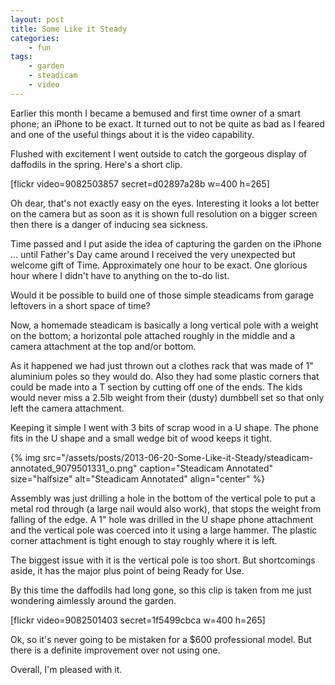 ```yaml
---
layout: post
title: Some Like it Steady
categories:
    - fun
tags:
    - garden
    - steadicam
    - video
---
```


Earlier this month I became a bemused and first time owner of a smart phone; an iPhone to be exact. It turned out to not be quite as bad as I feared and one of the useful things about it is the video capability.

Flushed with excitement I went outside to catch the gorgeous display of daffodils in the spring. Here's a short clip.

[flickr video=9082503857 secret=d02897a28b w=400 h=265]

Oh dear, that's not exactly easy on the eyes. Interesting it looks a lot better on the camera but as soon as it is shown full resolution on a bigger screen then there is a danger of inducing sea sickness.

Time passed and I put aside the idea of capturing the garden on the iPhone ... until Father's Day came around I received the very unexpected but welcome gift of Time. Approximately one hour to be exact. One glorious hour where I didn't have to anything on the to-do list.

Would it be possible to build one of those simple steadicams from garage leftovers in a short space of time?

Now, a homemade steadicam is basically a long vertical pole with a weight on the bottom; a horizontal pole attached roughly in the middle and a camera attachment at the top and/or bottom.

As it happened we had just thrown out a clothes rack that was made of 1" aluminium poles so they would do. Also they had some plastic corners that could be made into a T section by cutting off one of the ends. The kids would never miss a 2.5lb weight from their (dusty) dumbbell set so that only left the camera attachment.

Keeping it simple I went with 3 bits of scrap wood in a U shape. The phone fits in the U shape and a small wedge bit of wood keeps it tight.

{% img src="/assets/posts/2013-06-20-Some-Like-it-Steady/steadicam-annotated_9079501331_o.png" caption="Steadicam Annotated" size="halfsize" alt="Steadicam Annotated" align="center" %}

Assembly was just drilling a hole in the bottom of the vertical pole to put a metal rod through (a large nail would also work), that stops the weight from falling of the edge. A 1" hole was drilled in the U shape phone attachment and the vertical pole was coerced into it using a large hammer. The plastic corner attachment is tight enough to stay roughly where it is left.

The biggest issue with it is the vertical pole is too short. But shortcomings aside, it has the major plus point of being Ready for Use.

By this time the daffodils had long gone, so this clip is taken from me just wondering aimlessly around the garden.

[flickr video=9082501403 secret=1f5499cbca w=400 h=265]

Ok, so it's never going to be mistaken for a $600 professional model. But there is a definite improvement over not using one.

Overall, I'm pleased with it.